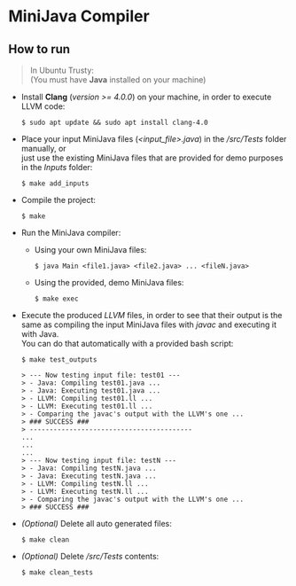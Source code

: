 # MiniJava Compiler



<a name="run"/>

## How to run

> In Ubuntu Trusty:  
 (You must have **Java** installed on your machine)

- Install **Clang** (*version >= 4.0.0*) on your machine, in order to execute LLVM code:
    ```
    $ sudo apt update && sudo apt install clang-4.0
    ```
- Place your input MiniJava files (*<input_file>.java*) in the */src/Tests* folder manually, or  
  just use the existing MiniJava files that are provided for demo purposes in the *Inputs* folder:  
    ```
    $ make add_inputs
    ```
- Compile the project:  
    ```
    $ make 
    ```
- Run the MiniJava compiler:  
  - Using your own MiniJava files:
    ```
    $ java Main <file1.java> <file2.java> ... <fileN.java>
    ```
  - Using the provided, demo MiniJava files:
    ```
    $ make exec
    ```

- Execute the produced *LLVM* files, in order to see that their output is the same as compiling the input MiniJava files with *javac* and executing it with Java.  
  You can do that automatically with a provided bash script:
    ```
    $ make test_outputs

    > --- Now testing input file: test01 ---
    > - Java: Compiling test01.java ...
    > - Java: Executing test01.java ...
    > - LLVM: Compiling test01.ll ...
    > - LLVM: Executing test01.ll ...
    > - Comparing the javac's output with the LLVM's one ...
    > ### SUCCESS ###
    > -----------------------------------------
    ...
    ...
    ...
    > --- Now testing input file: testN ---
    > - Java: Compiling testN.java ...
    > - Java: Executing testN.java ...
    > - LLVM: Compiling testN.ll ...
    > - LLVM: Executing testN.ll ...
    > - Comparing the javac's output with the LLVM's one ...
    > ### SUCCESS ###
    ```

- *(Optional)* Delete all auto generated files:
    ```
    $ make clean
    ```
- *(Optional)* Delete */src/Tests*  contents:  
    ```
    $ make clean_tests
    ```